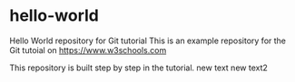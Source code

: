 # hello-world
Hello World repository for Git tutorial
This is an example repository for the Git tutoial on https://www.w3schools.com

This repository is built step by step in the tutorial.
new text
new text2

